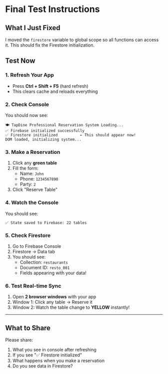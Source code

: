 # Final Test Instructions

## What I Just Fixed

I moved the `firestore` variable to global scope so all functions can access it. This should fix the Firestore initialization.

## Test Now

### 1. Refresh Your App
- Press **Ctrl + Shift + F5** (hard refresh)
- This clears cache and reloads everything

### 2. Check Console

You should now see:
```
🍽️ TapDine Professional Reservation System Loading...
✅ Firebase initialized successfully
✅ Firestore initialized          ← This should appear now!
DOM loaded, initializing system...
```

### 3. Make a Reservation

1. Click any **green table**
2. Fill the form:
   - Name: `John`
   - Phone: `1234567890`
   - Party: `2`
3. Click "Reserve Table"

### 4. Watch the Console

You should see:
```
✅ State saved to Firebase: 22 tables
```

### 5. Check Firestore

1. Go to Firebase Console
2. Firestore → Data tab
3. You should see:
   - Collection: `restaurants`
   - Document ID: `resto_001`
   - Fields appearing with your data!

### 6. Test Real-time Sync

1. Open **2 browser windows** with your app
2. Window 1: Click any table → Reserve it
3. Window 2: Watch the table change to **YELLOW** instantly!

---

## What to Share

Please share:
1. What you see in console after refreshing
2. If you see "✅ Firestore initialized"
3. What happens when you make a reservation
4. Do you see data in Firestore?

